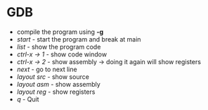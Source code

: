 # GDB
- compile the program using __-g__
- _start_ - start the program and break at main
- _list_ - show the program code
- _ctrl-x -> 1_ - show code window
- _ctrl-x -> 2_ - show assembly -> doing it again will show registers
- _next_ - go to next line
- _layout src_ - show source
- _layout asm_ - show assembly
- _layout reg_ - show registers
- _q_ - Quit